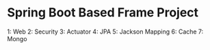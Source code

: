 # Spring Boot Based Frame Project
1: Web
2: Security
3: Actuator
4: JPA
5: Jackson Mapping
6: Cache
7: Mongo

